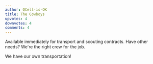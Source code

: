 ```yaml
---
author: QCell-is-OK
title: The Cowboys
upvotes: 4
downvotes: 4
comments: 4
---
```

Available immediately for transport and scouting contracts. Have other needs? We're the right crew for the job.

We have our own transportation!